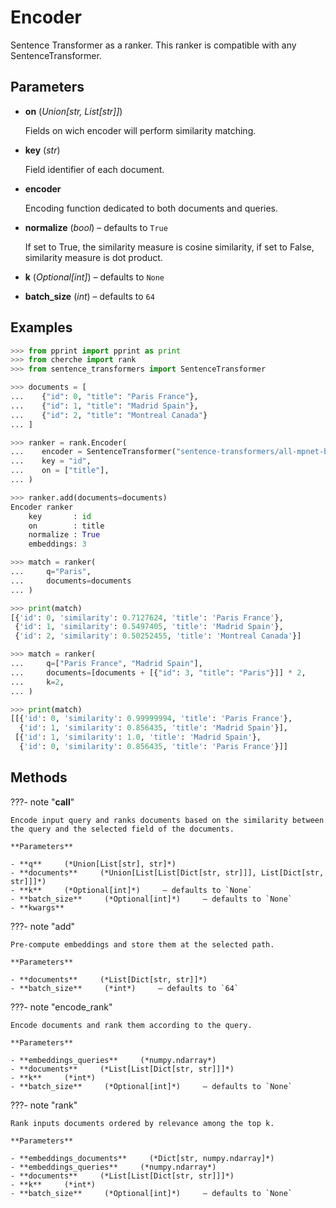 # Encoder

Sentence Transformer as a ranker. This ranker is compatible with any SentenceTransformer.



## Parameters

- **on** (*Union[str, List[str]]*)

    Fields on wich encoder will perform similarity matching.

- **key** (*str*)

    Field identifier of each document.

- **encoder**

    Encoding function dedicated to both documents and queries.

- **normalize** (*bool*) – defaults to `True`

    If set to True, the similarity measure is cosine similarity, if set to False, similarity measure is dot product.

- **k** (*Optional[int]*) – defaults to `None`

- **batch_size** (*int*) – defaults to `64`



## Examples

```python
>>> from pprint import pprint as print
>>> from cherche import rank
>>> from sentence_transformers import SentenceTransformer

>>> documents = [
...    {"id": 0, "title": "Paris France"},
...    {"id": 1, "title": "Madrid Spain"},
...    {"id": 2, "title": "Montreal Canada"}
... ]

>>> ranker = rank.Encoder(
...    encoder = SentenceTransformer("sentence-transformers/all-mpnet-base-v2").encode,
...    key = "id",
...    on = ["title"],
... )

>>> ranker.add(documents=documents)
Encoder ranker
    key       : id
    on        : title
    normalize : True
    embeddings: 3

>>> match = ranker(
...     q="Paris",
...     documents=documents
... )

>>> print(match)
[{'id': 0, 'similarity': 0.7127624, 'title': 'Paris France'},
 {'id': 1, 'similarity': 0.5497405, 'title': 'Madrid Spain'},
 {'id': 2, 'similarity': 0.50252455, 'title': 'Montreal Canada'}]

>>> match = ranker(
...     q=["Paris France", "Madrid Spain"],
...     documents=[documents + [{"id": 3, "title": "Paris"}]] * 2,
...     k=2,
... )

>>> print(match)
[[{'id': 0, 'similarity': 0.99999994, 'title': 'Paris France'},
  {'id': 1, 'similarity': 0.856435, 'title': 'Madrid Spain'}],
 [{'id': 1, 'similarity': 1.0, 'title': 'Madrid Spain'},
  {'id': 0, 'similarity': 0.856435, 'title': 'Paris France'}]]
```

## Methods

???- note "__call__"

    Encode input query and ranks documents based on the similarity between the query and the selected field of the documents.

    **Parameters**

    - **q**     (*Union[List[str], str]*)    
    - **documents**     (*Union[List[List[Dict[str, str]]], List[Dict[str, str]]]*)    
    - **k**     (*Optional[int]*)     – defaults to `None`    
    - **batch_size**     (*Optional[int]*)     – defaults to `None`    
    - **kwargs**    
    
???- note "add"

    Pre-compute embeddings and store them at the selected path.

    **Parameters**

    - **documents**     (*List[Dict[str, str]]*)    
    - **batch_size**     (*int*)     – defaults to `64`    
    
???- note "encode_rank"

    Encode documents and rank them according to the query.

    **Parameters**

    - **embeddings_queries**     (*numpy.ndarray*)    
    - **documents**     (*List[List[Dict[str, str]]]*)    
    - **k**     (*int*)    
    - **batch_size**     (*Optional[int]*)     – defaults to `None`    
    
???- note "rank"

    Rank inputs documents ordered by relevance among the top k.

    **Parameters**

    - **embeddings_documents**     (*Dict[str, numpy.ndarray]*)    
    - **embeddings_queries**     (*numpy.ndarray*)    
    - **documents**     (*List[List[Dict[str, str]]]*)    
    - **k**     (*int*)    
    - **batch_size**     (*Optional[int]*)     – defaults to `None`    
    
